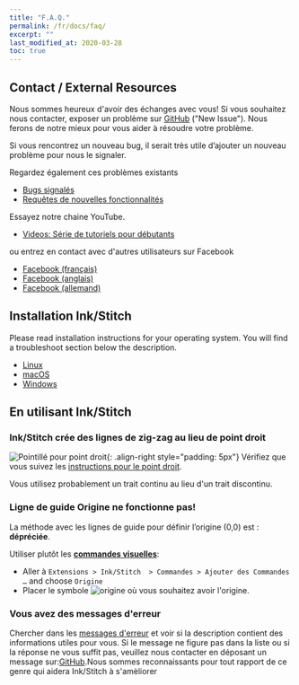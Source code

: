 ```yaml
---
title: "F.A.Q."
permalink: /fr/docs/faq/
excerpt: ""
last_modified_at: 2020-03-28
toc: true
---
```

## Contact / External Resources

Nous sommes heureux d'avoir des échanges avec vous! Si vous souhaitez nous contacter, exposer un problème sur [GitHub](https://github.com/inkstitch/inkstitch/issues) ("New Issue"). Nous ferons de notre mieux pour vous aider à résoudre votre problème.

Si vous rencontrez un nouveau bug, il serait très utile d’ajouter un nouveau problème pour nous le signaler.

Regardez également ces problèmes existants

* [Bugs signalés](https://github.com/inkstitch/inkstitch/issues?q=is%3Aissue+is%3Aopen+label%3Abug)
* [Requêtes de nouvelles fonctionnalités](https://github.com/inkstitch/inkstitch/issues?q=is%3Aissue+is%3Aopen+label%3A%22feature+request%22)

Essayez notre chaine YouTube.

* [Videos: Série de tutoriels pour débutants](/fr/tutorials/resources/beginner-video-tutorials/)

ou entrez en contact avec d'autres utilisateurs sur Facebook

* [Facebook (français)](https://www.facebook.com/groups/811488062586111/)
* [Facebook (anglais)](https://www.facebook.com/groups/945979722406352/)
* [Facebook (allemand)](https://www.facebook.com/groups/inkstitchdeutsch/)

## Installation Ink/Stitch

Please read installation instructions for your operating system. You will find a troubleshoot section below the description.

* <i class="fab fa-linux"></i> [Linux](/fr/docs/install-linux/)
* <i class="fab fa-apple"></i> [macOS](/fr/docs/install-macos/)
* <i class="fab fa-windows"></i> [Windows](/fr/docs/install-windows/)

## En utilisant Ink/Stitch

### Ink/Stitch crée des lignes de zig-zag au lieu de point droit

![Pointillé pour point droit](/assets/images/docs/running-stitch-dashes.jpg){: .align-right style="padding: 5px"}
Vérifiez que vous suivez les  [instructions pour le point droit](/fr/docs/stitches/running-stitch/).

Vous utilisez probablement un trait continu au lieu d'un trait discontinu.

### Ligne de guide Origine ne fonctionne pas!

La méthode avec les lignes de guide pour définir l’origine (0,0) est : **dépréciée**.

Utiliser plutôt les [**commandes visuelles**](/fr/docs/commands):
* Aller à `Extensions > Ink/Stitch  > Commandes > Ajouter des Commandes …` and choose `Origine`
* Placer le symbole ![origine](/assets/images/docs/visual-commands-origin.jpg) où vous souhaitez avoir l'origine.

### Vous avez des messages d'erreur

Chercher dans les [messages d'erreur](/fr/docs/error-messages) et voir si la description contient des informations utiles pour vous. Si le message ne figure pas dans la liste ou si la réponse ne vous suffit pas, veuillez nous contacter en déposant un message sur:[GitHub](https://github.com/inkstitch/inkstitch/issues).Nous sommes reconnaissants pour tout rapport de ce genre qui aidera Ink/Stitch à s'amèliorer
